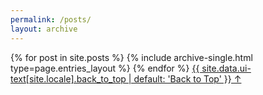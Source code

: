 ```yaml
---
permalink: /posts/
layout: archive
---
```


{% for post in site.posts %}
  {% include archive-single.html type=page.entries_layout %}
{% endfor %}
<a href="#page-title" class="back-to-top">{{ site.data.ui-text[site.locale].back_to_top | default: 'Back to Top' }} &uarr;</a>
